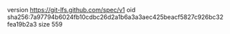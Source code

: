 version https://git-lfs.github.com/spec/v1
oid sha256:7a97794b6024fb10cdbc26d2a1b6a3a3aec425beacf5827c926bc32fea19b2a3
size 559
